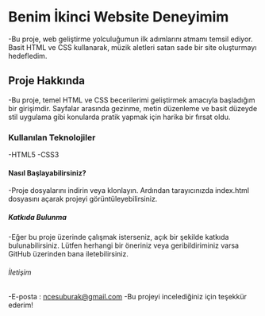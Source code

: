# Benim İkinci Website Deneyimim
-Bu proje, web geliştirme yolculuğumun ilk adımlarını atmamı temsil ediyor. Basit HTML ve CSS kullanarak, müzik aletleri satan sade bir site oluşturmayı hedefledim.

## Proje Hakkında
-Bu proje, temel HTML ve CSS becerilerimi geliştirmek amacıyla başladığım bir girişimdir. Sayfalar arasında gezinme, metin düzenleme ve basit düzeyde stil uygulama gibi konularda pratik yapmak için harika bir fırsat oldu.

### Kullanılan Teknolojiler
-HTML5
-CSS3
#### Nasıl Başlayabilirsiniz?
-Proje dosyalarını indirin veya klonlayın. Ardından tarayıcınızda index.html dosyasını açarak projeyi görüntüleyebilirsiniz.

##### Katkıda Bulunma
-Eğer bu proje üzerinde çalışmak isterseniz, açık bir şekilde katkıda bulunabilirsiniz. Lütfen herhangi bir öneriniz veya geribildiriminiz varsa GitHub üzerinden bana iletebilirsiniz.

###### İletişim
-E-posta : ncesuburak@gmail.com
-Bu projeyi incelediğiniz için teşekkür ederim!

